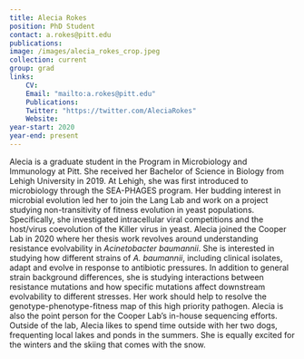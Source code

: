 ```yaml
---
title: Alecia Rokes
position: PhD Student
contact: a.rokes@pitt.edu
publications: 
image: /images/alecia_rokes_crop.jpeg
collection: current
group: grad
links:
    CV:
    Email: "mailto:a.rokes@pitt.edu"
    Publications:
    Twitter: "https://twitter.com/AleciaRokes"
    Website:
year-start: 2020
year-end: present
---
```


Alecia is a graduate student in the Program in Microbiology and Immunology at Pitt. She received her Bachelor of Science in Biology from Lehigh University in 2019. At Lehigh, she was first introduced to microbiology through the SEA-PHAGES program. Her budding interest in microbial evolution led her to join the Lang Lab and work on a project studying non-transitivity of fitness evolution in yeast populations. Specifically, she investigated intracellular viral competitions and the host/virus coevolution of the Killer virus in yeast. Alecia joined the Cooper Lab in 2020 where her thesis work revolves around understanding resistance evolvability in <i>Acinetobacter baumannii</i>. She is interested in studying how different strains of <i>A. baumannii</i>, including clinical isolates, adapt and evolve in response to antibiotic pressures. In addition to general strain background differences, she is studying interactions between resistance mutations and how specific mutations affect downstream evolvability to different stresses. Her work should help to resolve the genotype-phenotype-fitness map of this high priority pathogen. Alecia is also the point person for the Cooper Lab’s in-house sequencing efforts. Outside of the lab, Alecia likes to spend time outside with her two dogs, frequenting local lakes and ponds in the summers. She is equally excited for the winters and the skiing that comes with the snow. 